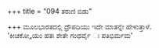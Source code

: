 +++
title = "094 ತರುಣಿ ಬಿಡು"

+++
ಮೂಲಭಾರತದಲ್ಲಿ ದ್ರೌಪದಿಯು ಇದೇ ಮಾತನ್ನೇ ಹೇಳುತ್ತಾಳೆ.   
'ಕೀಚಕೋ„ಯಂ ಹತಃ ಶೇತೇ ಗಂಧರ್ವೈ ಃ ಪತಿಭಿರ್ಮಮ'